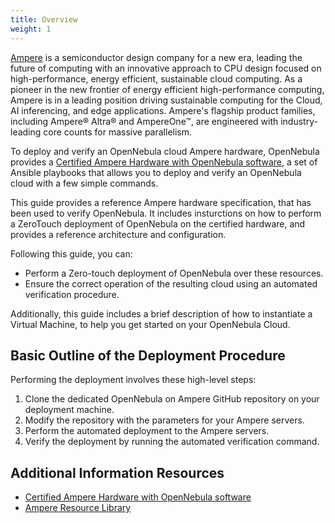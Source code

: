 ```yaml
---
title: Overview
weight: 1
---
```


[Ampere](https://amperecomputing.com/) is a semiconductor design company for a new era, leading the future of computing with an innovative approach to CPU design focused on high-performance, energy efficient, sustainable cloud computing. As a pioneer in the new frontier of energy efficient high-performance computing, Ampere is in a leading position driving sustainable computing for the Cloud, AI inferencing, and edge applications. Ampere's flagship product families, including Ampere® Altra® and AmpereOne™, are engineered with industry-leading core counts for massive parallelism.

To deploy and verify an OpenNebula cloud Ampere hardware, OpenNebula provides a [Certified Ampere Hardware with OpenNebula software](https://github.com/OpenNebula/certified-hardware-ampere), a set of Ansible playbooks that allows you to deploy and verify an OpenNebula cloud with a few simple commands.

This guide provides a reference Ampere hardware specification, that has been used to verify OpenNebula. It includes insturctions on how to perform a ZeroTouch deployment of OpenNebula on the certified hardware, and provides a reference architecture and configuration.

Following this guide, you can:

- Perform a Zero-touch deployment of OpenNebula over these resources.
- Ensure the correct operation of the resulting cloud using an automated verification procedure.

Additionally, this guide includes a brief description of how to instantiate a Virtual Machine, to help you get started on your OpenNebula Cloud.

## Basic Outline of the Deployment Procedure

Performing the deployment involves these high-level steps:

1. Clone the dedicated OpenNebula on Ampere GitHub repository on your deployment machine.
1. Modify the repository with the parameters for your Ampere servers.
1. Perform the automated deployment to the Ampere servers.
1. Verify the deployment by running the automated verification command.

## Additional Information Resources

 - [Certified Ampere Hardware with OpenNebula software](https://github.com/OpenNebula/certified-hardware-ampere)
 - [Ampere Resource Library](https://amperecomputing.com/resource-library)

